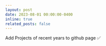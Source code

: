 ```yaml
---
layout: post
date: 2023-08-01 00:00:00-0400
inline: true
related_posts: false
---
```


Add Projects of recent years to github page ✅
